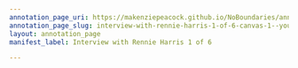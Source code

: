 ```yaml
---
annotation_page_uri: https://makenziepeacock.github.io/NoBoundaries/annotations/interview-with-rennie-harris-1-of-6-canvas-1--you-re-good--i-m-just-going-to-put-this-on-the-other-side----.json
annotation_page_slug: interview-with-rennie-harris-1-of-6-canvas-1--you-re-good--i-m-just-going-to-put-this-on-the-other-side----
layout: annotation_page
manifest_label: Interview with Rennie Harris 1 of 6

---
```

